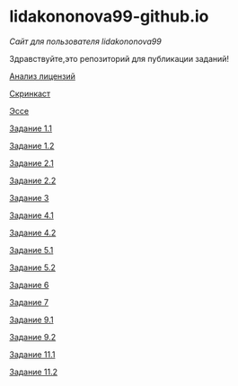 # lidakononova99-github.io
_Сайт для пользователя lidakononova99_

Здравствуйте,это репозиторий для публикации заданий!

[Анализ лицензий](https://github.com/lidakononova99/lidakononova99-githab.io/blob/master/%D0%90%D0%BD%D0%B0%D0%BB%D0%B8%D0%B7%20%D0%BB%D0%B8%D1%86%D0%B5%D0%BD%D0%B7%D0%B8%D0%B9.md)

[Скринкаст](https://www.youtube.com/watch?v=k8k1m_y32Mc)

[Эссе](https://github.com/lidakononova99/lidakononova99-githab.io/blob/master/%D1%8D%D1%81%D1%81%D0%B5.md)

[Задание 1.1](https://github.com/lidakononova99/lidakononova99-githab.io/blob/master/12.md)

[Задание 1.2](https://github.com/lidakononova99/lidakononova99-githab.io/blob/master/%D0%B7%D0%B2%D0%B4%D0%B2%D0%BD%D0%B8%D0%B5%201.2.md)

[Задание 2.1](21.md)

[Задание 2.2](https://github.com/lidakononova99/lidakononova99-githab.io/blob/master/22.md)

[Задание 3](https://github.com/lidakononova99/lidakononova99-githab.io/blob/master/3.md)

[Задание 4.1](https://github.com/lidakononova99/lidakononova99-githab.io/blob/master/41.md)

[Задание 4.2](https://github.com/lidakononova99/lidakononova99-githab.io/blob/master/42.md)

[Задание 5.1](https://github.com/lidakononova99/lidakononova99-githab.io/blob/master/5.1.md)

[Задание 5.2](https://github.com/lidakononova99/lidakononova99-githab.io/blob/master/52.md)

[Задание 6](https://github.com/lidakononova99/lidakononova99-githab.io/blob/master/6.md)

[Задание 7](https://github.com/lidakononova99/lidakononova99-githab.io/blob/master/7.md)

[Задание 9.1](https://github.com/lidakononova99/lidakononova99-githab.io/blob/master/91.md)

[Задание 9.2](https://github.com/lidakononova99/lidakononova99-githab.io/blob/master/92.md)

[Задание 11.1](https://github.com/lidakononova99/lidakononova99-githab.io/blob/master/111.md)

[Задание 11.2](https://github.com/lidakononova99/lidakononova99-githab.io/blob/master/112.md)
